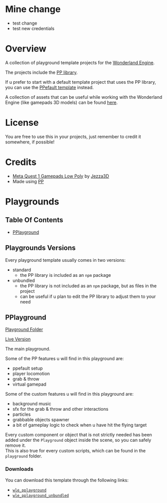 # Mine change

- test change
- test new credentials

# Overview

A collection of playground template projects for the [Wonderland Engine](https://wonderlandengine.com/).

The projects include the [PP library](https://github.com/SignorPipo/wle-pp).

If u prefer to start with a default template project that uses the PP library, you can use the [PPefault template](https://github.com/SignorPipo/wle-ppefault) instead.

A collection of assets that can be useful while working with the Wonderland Engine (like gamepads 3D models) can be found [here](https://github.com/SignorPipo/wle-assets).

# License

You are free to use this in your projects, just remember to credit it somewhere, if possible!

# Credits

- [Meta Quest 1 Gamepads Low Poly](https://github.com/SignorPipo/wle-ppefault/blob/main/wle_ppefault/wle_ppefault/assets/models/pp/meta_quest_1_gamepads_credits_Jezza3D.fbx) by [Jezza3D](https://sketchfab.com/Jezza3D)
- Made using [PP](https://github.com/SignorPipo/wle-pp)

# Playgrounds

## Table Of Contents

- [PPlayground](#pplayground)

## Playgrounds Versions

Every playground template usually comes in two versions:

- standard
  - the PP library is included as an `npm` package
- unbundled
  - the PP library is not included as an `npm` package, but as files in the project
  - can be useful if u plan to edit the PP library to adjust them to your need

## PPlayground

[Playground Folder](https://github.com/SignorPipo/wle-pplaygrounds/tree/main/wle_pplaygrounds/wle_pplayground)

[Live Version](https://signor-pipo.itch.io/pplayground-wonderland-engine)

The main playground.

Some of the PP features u will find in this playground are:

- ppefault setup
- player locomotion
- grab & throw
- virtual gamepad

Some of the custom features u will find in this playground are:

- background music
- sfx for the grab & throw and other interactions
- particles
- grabbable objects spawner
- a bit of gameplay logic to check when u have hit the flying target

Every custom component or object that is not strictly needed has been added under the `Playground` object inside the scene, so you can safely remove it.  
This is also true for every custom scripts, which can be found in the `playground` folder.

### Downloads

You can download this template through the following links:

- [`wle_pplayground`](https://github.com/SignorPipo/wle-pplaygrounds/releases/latest/download/wle_pplayground.zip)
- [`wle_pplayground_unbundled`](https://github.com/SignorPipo/wle-pplaygrounds/releases/latest/download/wle_pplayground_unbundled.zip)
